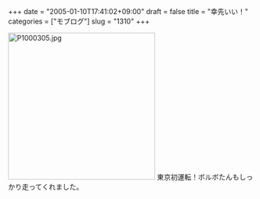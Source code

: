 +++
date = "2005-01-10T17:41:02+09:00"
draft = false
title = "幸先いい！"
categories = ["モブログ"]
slug = "1310"
+++

<img src="http://ieiriblog.jugem.cc/?image=4102" class="pict" width="300"  alt="P1000305.jpg" />
東京初運転！ボルボたんもしっかり走ってくれました。
